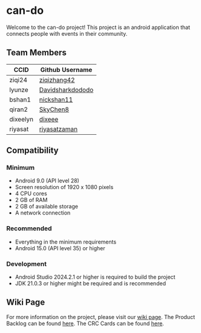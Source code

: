 # can-do
Welcome to the can-do project! This project is an android application that connects people with events in their community.

## Team Members
| CCID     | Github Username                                         |
|----------|---------------------------------------------------------|
| ziqi24   | [ziqizhang42](https://github.com/ziqizhang42)           |
| lyunze   | [Davidsharkdododo](https://github.com/Davidsharkdododo) |
| bshan1   | [nickshan11](https://github.com/nickshan11)             |
| qiran2   | [SkyChen8](https://github.com/SkyChen8)                 |
| dixeelyn | [dixeee](https://github.com/dixeee)                     |
| riyasat  | [riyasatzaman](https://github.com/riyasatzaman)         |

## Compatibility
### Minimum
- Android 9.0 (API level 28)
- Screen resolution of 1920 x 1080 pixels
- 4 CPU cores
- 2 GB of RAM
- 2 GB of available storage
- A network connection
### Recommended
- Everything in the minimum requirements
- Android 15.0 (API level 35) or higher
### Development
- Android Studio 2024.2.1 or higher is required to build the project
- JDK 21.0.3 or higher might be required and is recommended

## Wiki Page
For more information on the project, please visit our [wiki page](https://github.com/cmput301f24-bugoff/can-do/wiki).
The Product Backlog can be found [here](https://github.com/orgs/cmput301f24-bugoff/projects/1).
The CRC Cards can be found [here](https://github.com/cmput301f24-bugoff/can-do/wiki/CRC-Cards).
